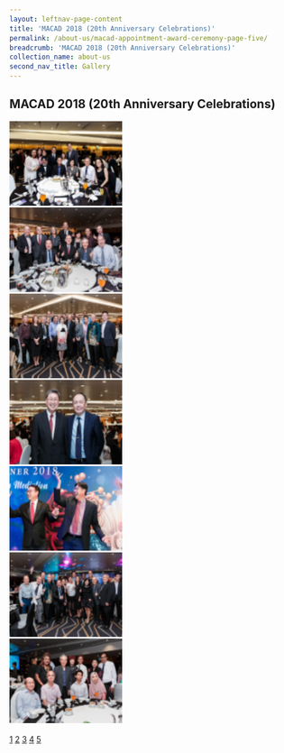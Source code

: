 ```yaml
---
layout: leftnav-page-content
title: 'MACAD 2018 (20th Anniversary Celebrations)'
permalink: /about-us/macad-appointment-award-ceremony-page-five/
breadcrumb: 'MACAD 2018 (20th Anniversary Celebrations)'
collection_name: about-us
second_nav_title: Gallery
---
```


<style>
  .row .col img {
  width: 200px;
  height: 150px;
}
</style>

MACAD 2018 (20th Anniversary Celebrations)
---

<div class="row">
  <div class="col is-4"><img src="/images/image43.png"></div>
  <div class="col is-4"><img src="/images/image44.png"></div>
  <div class="col is-4"><img src="/images/image45.png"></div>
</div>
<div class="row">
  <div class="col is-4"><img src="/images/image46.png"></div>
  <div class="col is-4"><img src="/images/image47.png"></div>
  <div class="col is-4"><img src="/images/image48.png"></div>
</div>
<div class="row">
  <div class="col is-4"><img src="/images/image49.png"></div>
</div><br>

  <div class="pagination">
    <a href="/about-us/macad-appointment-award-ceremony/">1</a>
    <a href="/about-us/macad-appointment-award-ceremony-page-two/">2</a>
    <a href="/about-us/macad-appointment-award-ceremony-page-three/">3</a>
    <a href="/about-us/macad-appointment-award-ceremony-page-four/">4</a>
    <a href="/about-us/macad-appointment-award-ceremony-page-five/">5</a>
  </div>
